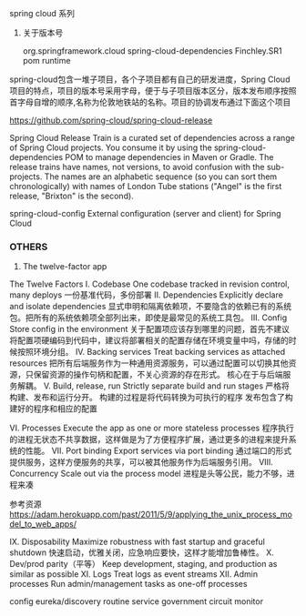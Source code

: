 

spring cloud 系列

1. 关于版本号
    
    <dependencyManagement>
		<dependencies>
			<dependency>
				<groupId>org.springframework.cloud</groupId>
				<artifactId>spring-cloud-dependencies</artifactId>
				<version>Finchley.SR1</version>
				<type>pom</type>
				<scope>runtime</scope>
			</dependency>
		</dependencies>
	</dependencyManagement>



spring-cloud包含一堆子项目，各个子项目都有自己的研发进度，Spring Cloud项目的特点，项目的版本号采用字母，便于与子项目版本区分，版本发布顺序按照首字母自增的顺序,名称为伦敦地铁站的名称。项目的协调发布通过下面这个项目

https://github.com/spring-cloud/spring-cloud-release

Spring Cloud Release Train is a curated set of dependencies across a range of Spring Cloud projects. You consume it by using the spring-cloud-dependencies POM to manage dependencies in Maven or Gradle. The release trains have names, not versions, to avoid confusion with the sub-projects. The names are an alphabetic sequence (so you can sort them chronologically) with names of London Tube stations ("Angel" is the first release, "Brixton" is the second).

spring-cloud-config
External configuration (server and client) for Spring Cloud


### OTHERS

1. The twelve-factor app

The Twelve Factors
I. Codebase
One codebase tracked in revision control, many deploys
一份基准代码，多份部署
II. Dependencies
Explicitly declare and isolate dependencies
显式申明和隔离依赖项，不要隐含的依赖已有的系统包。把所有的系统依赖项全部列出来，即使是最常见的系统工具包。
III. Config
Store config in the environment
关于配置项应该存到哪里的问题，首先不建议将配置项硬编码到代码中，建议将部署相关的配置存储在环境变量中吗，存储的时候按照环境分组。
IV. Backing services
Treat backing services as attached resources
把所有后端服务作为一种通用资源服务，可以通过配置可以切换其他资源，只保留资源的操作句柄和配置，不关心资源的存在形式。
核心在于与后端服务解耦。
V. Build, release, run
Strictly separate build and run stages
严格将构建、发布和运行分开。
构建的过程是将代码转换为可执行的程序
发布包含了构建好的程序和相应的配置

VI. Processes
Execute the app as one or more stateless processes
程序执行的进程无状态不共享数据，这样做是为了方便程序扩展，通过更多的进程来提升系统的性能。
VII. Port binding
Export services via port binding
通过端口的形式提供服务，这样方便服务的共享，可以被其他服务作为后端服务引用。
VIII. Concurrency
Scale out via the process model
进程是头等公民，能力不够，进程来凑

参考资源
https://adam.herokuapp.com/past/2011/5/9/applying_the_unix_process_model_to_web_apps/

IX. Disposability
Maximize robustness with fast startup and graceful shutdown
快速启动，优雅关闭，应急响应要快，这样才能增加鲁棒性。
X. Dev/prod parity（平等）
Keep development, staging, and production as similar as possible
XI. Logs
Treat logs as event streams
XII. Admin processes
Run admin/management tasks as one-off processes


config
eureka/discovery
routine
service government
circuit 
monitor 


